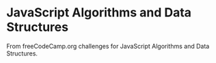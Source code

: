 # JavaScript Algorithms and Data Structures
From freeCodeCamp.org challenges for JavaScript Algorithms
and Data Structures.

